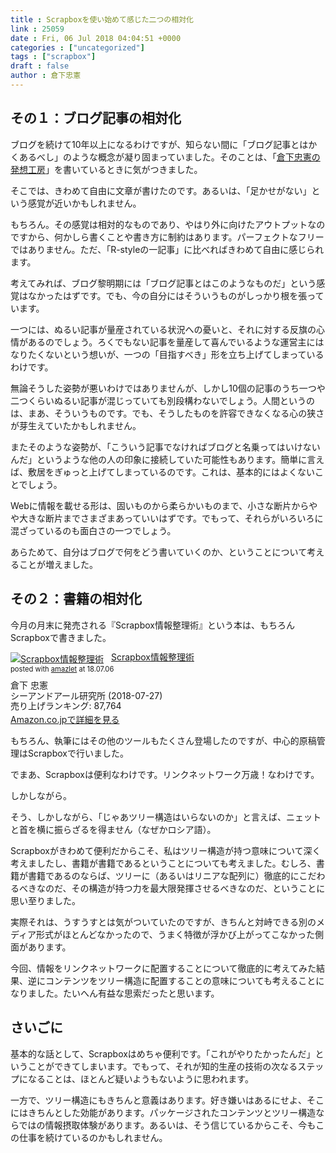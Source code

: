 ```yaml
---
title : Scrapboxを使い始めて感じた二つの相対化
link : 25059
date : Fri, 06 Jul 2018 04:04:51 +0000
categories : ["uncategorized"]
tags : ["scrapbox"]
draft : false
author : 倉下忠憲
---
```


<h2>その１：ブログ記事の相対化</h2>

ブログを続けて10年以上になるわけですが、知らない間に「ブログ記事とはかくあるべし」のような概念が凝り固まっていました。そのことは、「<a href="https://scrapbox.io/rashitamemo/">倉下忠憲の発想工房</a>」を書いているときに気がつきました。

そこでは、きわめて自由に文章が書けたのです。あるいは、「足かせがない」という感覚が近いかもしれません。

もちろん。その感覚は相対的なものであり、やはり外に向けたアウトプットなのですから、何かしら書くことや書き方に制約はあります。パーフェクトなフリーではありません。ただ、「R-styleの一記事」に比べればきわめて自由に感じられます。

考えてみれば、ブログ黎明期には「ブログ記事とはこのようなものだ」という感覚はなかったはずです。でも、今の自分にはそういうものがしっかり根を張っています。

一つには、ぬるい記事が量産されている状況への憂いと、それに対する反旗の心情があるのでしょう。ろくでもない記事を量産して喜んでいるような運営主にはなりたくないという想いが、一つの「目指すべき」形を立ち上げてしまっているわけです。

無論そうした姿勢が悪いわけではありませんが、しかし10個の記事のうち一つや二つくらいぬるい記事が混じっていても別段構わないでしょう。人間というのは、まあ、そういうものです。でも、そうしたものを許容できなくなる心の狭さが芽生えていたかもしれません。

またそのような姿勢が、「こういう記事でなければブログと名乗ってはいけないんだ」というような他の人の印象に接続していた可能性もあります。簡単に言えば、敷居をぎゅっと上げてしまっているのです。これは、基本的にはよくないことでしょう。

Webに情報を載せる形は、固いものから柔らかいものまで、小さな断片からやや大きな断片までさまざまあっていいはずです。でもって、それらがいろいろに混ざっているのも面白さの一つでしょう。

あらためて、自分はブログで何をどう書いていくのか、ということについて考えることが増えました。

<h2>その２：書籍の相対化</h2>

今月の月末に発売される『Scrapbox情報整理術』という本は、もちろんScrapboxで書きました。

<div class="amazlet-box" style="margin-bottom:0px;"><div class="amazlet-image" style="float:left;margin:0px 12px 1px 0px;"><a href="http://www.amazon.co.jp/exec/obidos/ASIN/4863542526/rashita1000-22/ref=nosim/" name="amazletlink" target="_blank"><img src="https://images-fe.ssl-images-amazon.com/images/I/51L7tTg9PML._SL160_.jpg" alt="Scrapbox情報整理術" style="border: none;" /></a></div><div class="amazlet-info" style="line-height:120%; margin-bottom: 10px"><div class="amazlet-name" style="margin-bottom:10px;line-height:120%"><a href="http://www.amazon.co.jp/exec/obidos/ASIN/4863542526/rashita1000-22/ref=nosim/" name="amazletlink" target="_blank">Scrapbox情報整理術</a><div class="amazlet-powered-date" style="font-size:80%;margin-top:5px;line-height:120%">posted with <a href="http://www.amazlet.com/" title="amazlet" target="_blank">amazlet</a> at 18.07.06</div></div><div class="amazlet-detail">倉下 忠憲 <br />シーアンドアール研究所 (2018-07-27)<br />売り上げランキング: 87,764<br /></div><div class="amazlet-sub-info" style="float: left;"><div class="amazlet-link" style="margin-top: 5px"><a href="http://www.amazon.co.jp/exec/obidos/ASIN/4863542526/rashita1000-22/ref=nosim/" name="amazletlink" target="_blank">Amazon.co.jpで詳細を見る</a></div></div></div><div class="amazlet-footer" style="clear: left"></div></div>

もちろん、執筆にはその他のツールもたくさん登場したのですが、中心的原稿管理はScrapboxで行いました。

でまあ、Scrapboxは便利なわけです。リンクネットワーク万歳！なわけです。

しかしながら。

そう、しかしながら、「じゃあツリー構造はいらないのか」と言えば、ニェットと首を横に振らざるを得ません（なぜかロシア語）。

Scrapboxがきわめて便利だからこそ、私はツリー構造が持つ意味について深く考えましたし、書籍が書籍であるということについても考えました。むしろ、書籍が書籍であるのならば、ツリーに（あるいはリニアな配列に）徹底的にこだわるべきなのだ、その構造が持つ力を最大限発揮させるべきなのだ、ということに思い至りました。

実際それは、うすうすとは気がついていたのですが、きちんと対峙できる別のメディア形式がほとんどなかったので、うまく特徴が浮かび上がってこなかった側面があります。

今回、情報をリンクネットワークに配置することについて徹底的に考えてみた結果、逆にコンテンツをツリー構造に配置することの意味についても考えることになりました。たいへん有益な思索だったと思います。

<h2>さいごに</h2>

基本的な話として、Scrapboxはめちゃ便利です。「これがやりたかったんだ」ということができてしまいます。でもって、それが知的生産の技術の次なるステップになることは、ほとんど疑いようもないように思われます。

一方で、ツリー構造にもきちんと意義はあります。好き嫌いはあるにせよ、そこにはきちんとした効能があります。パッケージされたコンテンツとツリー構造ならではの情報摂取体験があります。あるいは、そう信じているからこそ、今もこの仕事を続けているのかもしれません。

